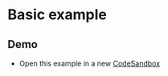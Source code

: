 # Basic example

## Demo

- Open this example in a new [CodeSandbox]

[codesandbox]: https://codesandbox.io/s/github/ctablex/core/tree/main/examples/0-basic?file=/src/BasicTable.tsx
